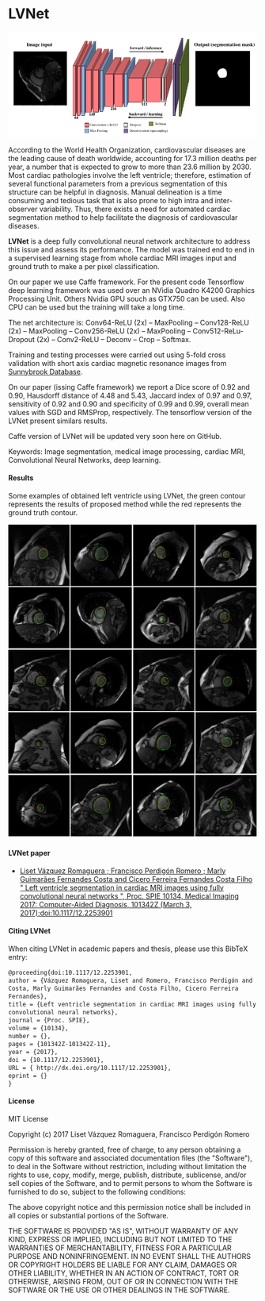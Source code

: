 # LVNet

![LVNet overview](LVNet.png "LVNet overview")

According to the World Health Organization, cardiovascular diseases are the leading cause of death worldwide, accounting for 17.3 million deaths per year, a number that is expected to grow to more than 23.6 million by 2030. Most cardiac pathologies involve the left ventricle; therefore, estimation of several functional parameters from a previous segmentation of this structure can be helpful in diagnosis. Manual delineation is a time consuming and tedious task that is also prone to high intra and inter-observer variability. Thus, there exists a need for automated cardiac segmentation method to help facilitate the diagnosis of cardiovascular diseases.

**LVNet** is a deep fully convolutional neural network architecture to address this issue and assess its performance. The model was trained end to end in a supervised learning stage from whole cardiac MRI images input and ground truth to make a per pixel classification.

On our paper we use Caffe framework. For the present code Tensorflow deep learning framework was used over an NVidia Quadro K4200 Graphics Processing Unit. Others Nvidia GPU souch as GTX750 can be used. Also CPU can be used but the training will take a long time.

The net architecture is: Conv64-ReLU (2x) – MaxPooling – Conv128-ReLU (2x) – MaxPooling – Conv256-ReLU (2x) – MaxPooling – Conv512-ReLu-Dropout (2x) – Conv2-ReLU – Deconv – Crop – Softmax.

Training and testing processes were carried out using 5-fold cross validation with short axis cardiac magnetic resonance images from [Sunnybrook Database](http://smial.sri.utoronto.ca/LV_Challenge/Home.html).

On our paper (issing Caffe framework) we report a Dice score of 0.92 and 0.90, Hausdorff distance of 4.48 and 5.43, Jaccard index of 0.97 and 0.97, sensitivity of 0.92 and 0.90 and specificity of 0.99 and 0.99, overall mean values with SGD and RMSProp, respectively. The tensorflow version of the LVNet present similars results.

Caffe version of LVNet will be updated very soon here on GitHub.

Keywords: Image segmentation, medical image processing, cardiac MRI, Convolutional Neural Networks, deep learning.


#### Results
Some examples of obtained left ventricle using LVNet, the green contour represents the results of proposed method while the red represents the ground truth contour.

![LVNet results](LVNet_results.png "LVNet results")

#### LVNet paper
- [Liset Vázquez Romaguera ; Francisco Perdigón Romero ; Marly Guimarães Fernandes Costa  and Cicero Ferreira Fernandes Costa Filho
" Left ventricle segmentation in cardiac MRI images using fully convolutional neural networks ", Proc. SPIE 10134, Medical Imaging 2017: Computer-Aided Diagnosis, 101342Z (March 3, 2017);](https://www.researchgate.net/publication/314177000_Left_ventricle_segmentation_in_cardiac_MRI_images_using_fully_convolutional_neural_networks)[doi:10.1117/12.2253901](http://dx.doi.org/10.1117/12.2253901)

#### Citing LVNet
When citing LVNet in academic papers and thesis, please use this BibTeX entry:

    @proceeding{doi:10.1117/12.2253901,
    author = {Vázquez Romaguera, Liset and Romero, Francisco Perdigón and Costa, Marly Guimarães Fernandes and Costa Filho, Cicero Ferreira Fernandes},
    title = {Left ventricle segmentation in cardiac MRI images using fully convolutional neural networks},
    journal = {Proc. SPIE},
    volume = {10134},
    number = {},
    pages = {101342Z-101342Z-11},
    year = {2017},
    doi = {10.1117/12.2253901},
    URL = { http://dx.doi.org/10.1117/12.2253901},
    eprint = {}
    }

#### License

MIT License

Copyright (c) 2017 Liset Vázquez Romaguera, Francisco Perdigón Romero

Permission is hereby granted, free of charge, to any person obtaining a copy
of this software and associated documentation files (the "Software"), to deal
in the Software without restriction, including without limitation the rights
to use, copy, modify, merge, publish, distribute, sublicense, and/or sell
copies of the Software, and to permit persons to whom the Software is
furnished to do so, subject to the following conditions:

The above copyright notice and this permission notice shall be included in all
copies or substantial portions of the Software.

THE SOFTWARE IS PROVIDED "AS IS", WITHOUT WARRANTY OF ANY KIND, EXPRESS OR
IMPLIED, INCLUDING BUT NOT LIMITED TO THE WARRANTIES OF MERCHANTABILITY,
FITNESS FOR A PARTICULAR PURPOSE AND NONINFRINGEMENT. IN NO EVENT SHALL THE
AUTHORS OR COPYRIGHT HOLDERS BE LIABLE FOR ANY CLAIM, DAMAGES OR OTHER
LIABILITY, WHETHER IN AN ACTION OF CONTRACT, TORT OR OTHERWISE, ARISING FROM,
OUT OF OR IN CONNECTION WITH THE SOFTWARE OR THE USE OR OTHER DEALINGS IN THE
SOFTWARE.